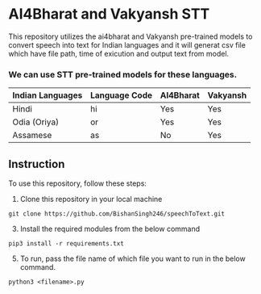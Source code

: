 # AI4Bharat and Vakyansh STT

This repository utilizes the ai4bharat and Vakyansh pre-trained models to convert speech into text for Indian languages and it will generat csv file which have file path, time of exicution and output text from model.


### We can use STT pre-trained models for these languages.
| Indian Languages | Language Code | AI4Bharat | Vakyansh |
|------------------|---------------|-----------|----------|
| Hindi            | hi            | Yes       | Yes      |
| Odia (Oriya)     | or            | Yes       | Yes      |
| Assamese         | as            | No        | Yes      |


## Instruction
To use this repository, follow these steps:
1. Clone this repository in your local machine
```
git clone https://github.com/BishanSingh246/speechToText.git
```
3. Install the required modules from the below command
```
pip3 install -r requirements.txt
```
5. To run, pass the file name of which file you want to run in the below command.
```
python3 <filename>.py
```

